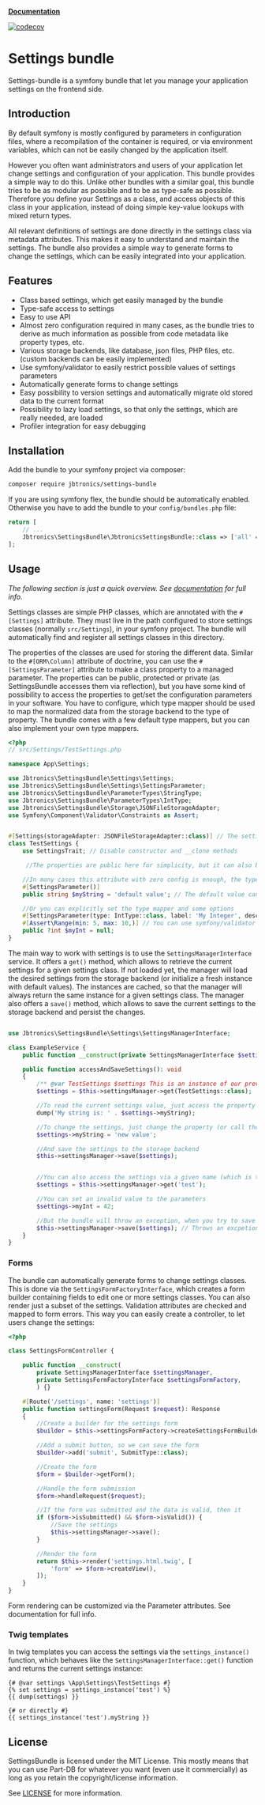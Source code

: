 **[Documentation](https://jbtronics.github.io/settings-bundle/)**

[![codecov](https://codecov.io/github/jbtronics/settings-bundle/graph/badge.svg?token=2IGGK9MGOW)](https://codecov.io/github/jbtronics/settings-bundle)

# Settings bundle

Settings-bundle is a symfony bundle that let you manage your application settings on the frontend side.

## Introduction
By default symfony is mostly configured by parameters in configuration files, where a recompilation of the container is required, or via environment variables, which can not be easily changed by the application itself. 

However you often want administrators and users of your application let change settings and configuration of your application. This bundle provides a simple way to do this. Unlike other bundles with a similar goal, this bundle tries to be as modular as possible and to be as type-safe as possible. Therefore you define your Settings as a class, and access objects of this class in your application, instead of doing simple key-value lookups with mixed return types.

All relevant definitions of settings are done directly in the settings class via metadata attributes. This makes it easy to understand and maintain the settings. The bundle also provides a simple way to generate forms to change the settings, which can be easily integrated into your application.

## Features
* Class based settings, which get easily managed by the bundle
* Type-safe access to settings
* Easy to use API
* Almost zero configuration required in many cases, as the bundle tries to derive as much information as possible from code metadata like property types, etc.
* Various storage backends, like database, json files, PHP files, etc. (custom backends can be easily implemented)
* Use symfony/validator to easily restrict possible values of settings parameters
* Automatically generate forms to change settings
* Easy possibility to version settings and automatically migrate old stored data to the current format
* Possibility to lazy load settings, so that only the settings, which are really needed, are loaded
* Profiler integration for easy debugging

## Installation

Add the bundle to your symfony project via composer:
```bash
composer require jbtronics/settings-bundle
```

If you are using symfony flex, the bundle should be automatically enabled. Otherwise you have to add the bundle to your `config/bundles.php` file:

```php
return [
    // ...
    Jbtronics\SettingsBundle\JbtronicsSettingsBundle::class => ['all' => true],
];
```

## Usage

*The following section is just a quick overview. See [documentation](https://jbtronics.github.io/settings-bundle/) for full info.*

Settings classes are simple PHP classes, which are annotated with the `#[Settings]` attribute. They must live in the path configured to store settings classes (normally `src/Settings`), in your symfony project. The bundle will automatically find and register all settings classes in this directory.

The properties of the classes are used for storing the different data. Similar to the `#[ORM\Column]` attribute of doctrine, you can use the `#[SettingsParameter]` attribute to make a class property to a managed parameter. The properties can be public, protected or private (as SettingsBundle accesses them via reflection), but you have some kind of possibility to access the properties to get/set the configuration parameters in your software.
You have to configure, which type mapper should be used to map the normalized data from the storage backend to the type of property. The bundle comes with a few default type mappers, but you can also implement your own type mappers.

```php
<?php
// src/Settings/TestSettings.php

namespace App\Settings;

use Jbtronics\SettingsBundle\Settings\Settings;
use Jbtronics\SettingsBundle\Settings\SettingsParameter;
use Jbtronics\SettingsBundle\ParameterTypes\StringType;
use Jbtronics\SettingsBundle\ParameterTypes\IntType;
use Jbtronics\SettingsBundle\Storage\JSONFileStorageAdapter;
use Symfony\Component\Validator\Constraints as Assert;


#[Settings(storageAdapter: JSONFileStorageAdapter::class)] // The settings attribute makes a simple class to settings
class TestSettings {
    use SettingsTrait; // Disable constructor and __clone methods

     //The properties are public here for simplicity, but it can also be protected or private

    //In many cases this attribute with zero config is enough, the type mapper is then derived from the declared type of the property
    #[SettingsParameter()]
    public string $myString = 'default value'; // The default value can be set right here in most cases

    //Or you can explicitly set the type mapper and some options
    #[SettingsParameter(type: IntType::class, label: 'My Integer', description: 'This value is shown as help in forms.')] 
    #[Assert\Range(min: 5, max: 10,)] // You can use symfony/validator to restrict possible values
    public ?int $myInt = null;
}
```

The main way to work with settings is to use the `SettingsManagerInterface` service. It offers a `get()` method, which allows to retrieve the current settings for a given settings class. If not loaded yet, the manager will load the desired settings from the storage backend (or initialize a fresh instance with default values). The instances are cached, so that the manager will always return the same instance for a given settings class. The manager also offers a `save()` method, which allows to save the current settings to the storage backend and persist the changes.

```php

use Jbtronics\SettingsBundle\Settings\SettingsManagerInterface;

class ExampleService {
    public function __construct(private SettingsManagerInterface $settingsManager) {}

    public function accessAndSaveSettings(): void
    {
        /** @var TestSettings $settings This is an instance of our previously defined setting class, containing the stored settings */
        $settings = $this->settingsManager->get(TestSettings::class);

        //To read the current settings value, just access the property
        dump('My string is: ' . $settings->myString);

        //To change the settings, just change the property (or call the setter)
        $settings->myString = 'new value';

        //And save the settings to the storage backend
        $this->settingsManager->save($settings);


        //You can also access the settings via a given name (which is the part before the "Settings" suffix of the class name in lowercase, by default)
        $settings = $this->settingsManager->get('test');

        //You can set an invalid value to the parameters
        $settings->myInt = 42;

        //But the bundle will throw an exception, when you try to save the settings
        $this->settingsManager->save($settings); // Throws an excpetion
    }
}

```

### Forms

The bundle can automatically generate forms to change settings classes. This is done via the `SettingsFormFactoryInterface`, which creates a form builder containing fields to edit one or more settings classes. You can also render just a subset of the settings. Validation attributes are checked and mapped to form errors. This way you can easily create a controller, to let users change the settings:

```php
<?php

class SettingsFormController {

    public function __construct(
        private SettingsManagerInterface $settingsManager,
        private SettingsFormFactoryInterface $settingsFormFactory,
        ) {}

    #[Route('/settings', name: 'settings')]
    public function settingsForm(Request $request): Response
    {
        //Create a builder for the settings form
        $builder = $this->settingsFormFactory->createSettingsFormBuilder(TestSettings::class);

        //Add a submit button, so we can save the form
        $builder->add('submit', SubmitType::class);

        //Create the form
        $form = $builder->getForm();

        //Handle the form submission
        $form->handleRequest($request);

        //If the form was submitted and the data is valid, then it
        if ($form->isSubmitted() && $form->isValid()) {
            //Save the settings
            $this->settingsManager->save();
        }

        //Render the form
        return $this->render('settings.html.twig', [
            'form' => $form->createView(),
        ]);
    }
}
```

Form rendering can be customized via the Parameter attributes. See documentation for full info.

### Twig templates

In twig templates you can access the settings via the `settings_instance()` function, which behaves like the `SettingsManagerInterface::get()` function and returns the current settings instance:

```twig
{# @var settings \App\Settings\TestSettings #}
{% set settings = settings_instance('test') %}
{{ dump(settings) }}

{# or directly #}
{{ settings_instance('test').myString }}
```

## License

SettingsBundle is licensed under the MIT License.
This mostly means that you can use Part-DB for whatever you want (even use it commercially)
as long as you retain the copyright/license information.

See [LICENSE](https://github.com/jbtronics/settings-bundle/blob/master/LICENSE) for more information.